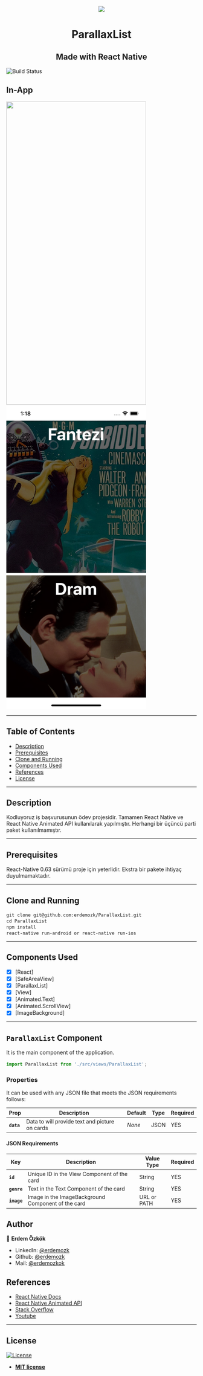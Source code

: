 <p align="center">
  <img src="https://miro.medium.com/max/256/1*gGh9I9ju9w4lXhmWoG2fXA.png">
  <h1 align="center">ParallaxList</h1>
  <h2 align="center">Made with React Native</h2>
</p>

![Build Status](https://travis-ci.org/badges/badgerbadgerbadger.svg?branch=master&status=passed)

## In-App

<p>
<img width="370" height="803" src="readme-assets/in-app.gif">
<img width="370" height="803" src="readme-assets/in-app-screenshot.png">
</p>

---

## Table of Contents

- [Description](#description)
- [Prerequisites](#prerequisites)
- [Clone and Running](#clone-and-running)
- [Components Used](#components-used)
- [References](#references)
- [License](#license)

---

## Description

Kodluyoruz iş başvurusunun ödev projesidir. Tamamen React Native ve React Native Animated API kullanılarak yapılmıştır. Herhangi bir üçüncü parti paket kullanılmamıştır.

---

## Prerequisites

React-Native 0.63 sürümü proje için yeterlidir. Ekstra bir pakete ihtiyaç duyulmamaktadır.

---

## Clone and Running

```shell
git clone git@github.com:erdemozk/ParallaxList.git
cd ParallaxList
npm install
react-native run-android or react-native run-ios
```

---

## Components Used

- [x] [React]
- [x] [SafeAreaView]
- [x] [ParallaxList]
- [x] [View]
- [x] [Animated.Text]
- [x] [Animated.ScrollView]
- [x] [ImageBackground]

---

## `ParallaxList` Component

It is the main component of the application.

```js
import ParallaxList from './src/views/ParallaxList';
```

### Properties

It can be used with any JSON file that meets the JSON requirements follows:

| Prop        | Description                                       | Default     | Type     | Required   |
| ----------- | ------------------------------------------------- | ----------- | -------- | ---------- |
| **`data`**  | Data to will provide text and picture on cards    | _None_      | JSON     | YES        |

#### JSON Requirements

| Key          | Description                                             | Value Type      | Required     |
| ------------ | ------------------------------------------------------- | --------------- | ------------ |
| **`id`**     | Unique ID in the View Component of the card             | String          | YES          |
| **`genre`**  | Text in the Text Component of the card                  | String          | YES          |
| **`image`**  | Image in the ImageBackground Component of the card      | URL or PATH     | YES          |

## Author

👤 **Erdem Özkök**

- LinkedIn: [@erdemozk](https://www.linkedin.com/in/erdemozk/)
- Github: [@erdemozk](https://github.com/erdemozk)
- Mail: [@erdemozkok](mailto:erdemozkok@hotmail.com.tr)

## References

- [React Native Docs](https://facebook.github.io/react-native/docs/getting-started.html)
- [React Native Animated API](https://reactnative.dev/docs/animated)
- [Stack Overflow](https://stackoverflow.com/)
- [Youtube](https://www.youtube.com/)

---

## License

[![License](http://img.shields.io/:license-mit-blue.svg?style=flat-square)](http://badges.mit-license.org)

- **[MIT license](http://opensource.org/licenses/mit-license.php)**